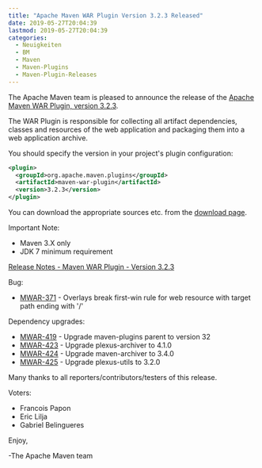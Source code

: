 ```yaml
---
title: "Apache Maven WAR Plugin Version 3.2.3 Released"
date: 2019-05-27T20:04:39
lastmod: 2019-05-27T20:04:39
categories:
  - Neuigkeiten
  - BM
  - Maven
  - Maven-Plugins
  - Maven-Plugin-Releases
---
```

The Apache Maven team is pleased to announce the release of the 
[Apache Maven WAR Plugin, version 3.2.3](https://maven.apache.org/plugins/maven-war-plugin/).

The WAR Plugin is responsible for collecting all artifact dependencies, classes
and resources of the web application and packaging them into a web application
archive.

You should specify the version in your project's plugin configuration:

```xml
<plugin>
  <groupId>org.apache.maven.plugins</groupId>
  <artifactId>maven-war-plugin</artifactId>
  <version>3.2.3</version>
</plugin>
```

You can download the appropriate sources etc. from the [download page][download].

Important Note: 

 * Maven 3.X only
 * JDK 7 minimum requirement


<!-- more -->


[Release Notes - Maven WAR Plugin - Version 3.2.3](https://issues.apache.org/jira/secure/ReleaseNote.jspa?projectId=12318121&version=12343424)

Bug:

 * [MWAR-371](https://issues.apache.org/jira/browse/MWAR-371) - Overlays break first-win rule for web resource with target path ending with '/'

Dependency upgrades:

 * [MWAR-419](https://issues.apache.org/jira/browse/MWAR-419) - Upgrade maven-plugins parent to version 32
 * [MWAR-423](https://issues.apache.org/jira/browse/MWAR-423) - Upgrade plexus-archiver to 4.1.0
 * [MWAR-424](https://issues.apache.org/jira/browse/MWAR-424) - Upgrade maven-archiver to 3.4.0
 * [MWAR-425](https://issues.apache.org/jira/browse/MWAR-425) - Upgrade plexus-utils to 3.2.0

Many thanks to all reporters/contributors/testers of this release.

Voters:

* Francois Papon
* Eric Lilja
* Gabriel Belingueres 

Enjoy,

-The Apache Maven team

[download]: https://maven.apache.org/plugins/maven-war-plugin/download.cgi
